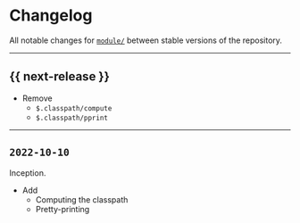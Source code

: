 # Changelog

All notable changes for [`module/`](../classpath) between stable versions of the
repository.


---


## {{ next-release }}

- Remove
    - `$.classpath/compute`
    - `$.classpath/pprint`

---


## `2022-10-10`

Inception.

- Add
    - Computing the classpath
    - Pretty-printing
